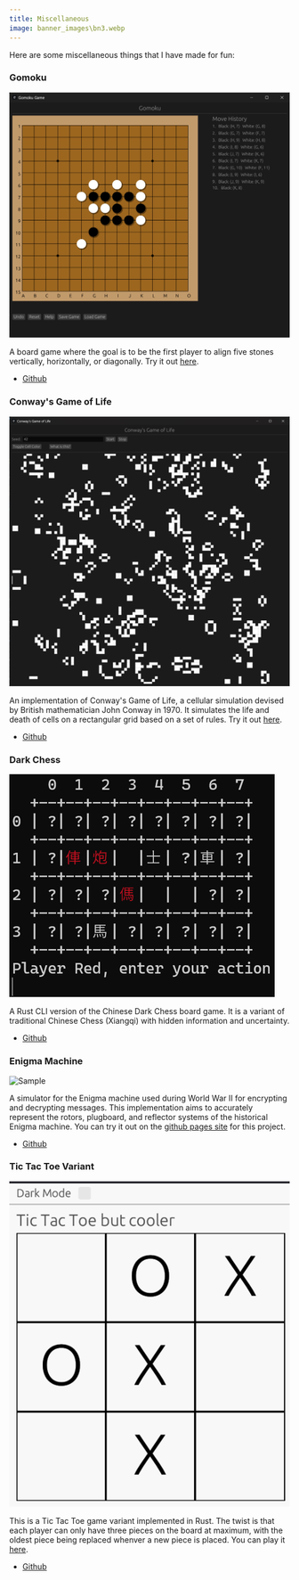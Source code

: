 ```yaml
---
title: Miscellaneous
image: banner_images\bn3.webp
---
```


Here are some miscellaneous things that I have made for fun:

<section>
    <h3 class="major">Gomoku</h3>
    <img class="image fit" src="https://github.com/rbnyng/rust_gomoku/raw/main/img/game.png?raw=true" alt="Sample" />
    <p>A board game where the goal is to be the first player to align five stones vertically, horizontally, or diagonally. Try it out <a href="https://rbnyng.github.io/rust_gomoku/">here</a>.</p>
    <ul class="icons">
		<li><a href="https://github.com/rbnyng/rust_gomoku" class="icon fa-github"><span class="label">Github</span></a></li>
	</ul>
</section>

<section>
    <h3 class="major">Conway's Game of Life</h3>
    <img class="image fit" src="https://github.com/rbnyng/conway_gameoflife/raw/main/img/game.png?raw=true" alt="Sample" />
    <p>An implementation of Conway's Game of Life, a cellular simulation devised by British mathematician John Conway in 1970. It simulates the life and death of cells on a rectangular grid based on a set of rules. Try it out <a href="https://rbnyng.github.io/conway_gameoflife/">here</a>.</p>
    <ul class="icons">
		<li><a href="https://github.com/rbnyng/conway_gameoflife" class="icon fa-github"><span class="label">Github</span></a></li>
	</ul>
</section>

<section>
    <h3 class="major">Dark Chess</h3>
    <img class="image fit" src="https://github.com/rbnyng/rust_dark_chess/raw/main/img/screenshot.png?raw=true" alt="Sample" />
    <p>A Rust CLI version of the Chinese Dark Chess board game. It is a variant of traditional Chinese Chess (Xiangqi) with hidden information and uncertainty.</p>
    <ul class="icons">
		<li><a href="https://github.com/rbnyng/rust_dark_chess" class="icon fa-github"><span class="label">Github</span></a></li>
	</ul>
</section>

<section>
    <h3 class="major">Enigma Machine</h3>
    <img class="image fit" src="https://github.com/rbnyng/enigma_machine/raw/main/img/game.png?raw=true" alt="Sample" />
    <p>A simulator for the Enigma machine used during World War II for encrypting and decrypting messages. This implementation aims to accurately represent the rotors, plugboard, and reflector systems of the historical Enigma machine. You can try it out on the <a href="https://rbnyng.github.io/enigma_machine/">github pages site</a> for this project.</p>
    <ul class="icons">
		<li><a href="https://github.com/rbnyng/enigma_machine" class="icon fa-github"><span class="label">Github</span></a></li>
	</ul>
</section>

<section>
    <h3 class="major">Tic Tac Toe Variant</h3>
    <img class="image fit" src="https://github.com/rbnyng/cooler_tic_tac_toe/raw/main/img/game.png?raw=true" alt="Sample" />
    <p>This is a Tic Tac Toe game variant implemented in Rust. The twist is that each player can only have three pieces on the board at maximum, with the oldest piece being replaced whenver a new piece is placed. You can play it <a href="https://rbnyng.github.io/cooler_tic_tac_toe/">here</a>.</p>
    <ul class="icons">
		<li><a href="https://github.com/rbnyng/cooler_tic_tac_toe" class="icon fa-github"><span class="label">Github</span></a></li>
	</ul>
</section>
